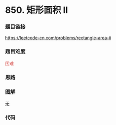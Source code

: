 # 850. 矩形面积 II

### 题目链接

https://leetcode-cn.com/problems/rectangle-area-ii

### 题目难度

<font color=#D9534F>困难</font>

### 思路



### 图解

无

### 代码

```python
```